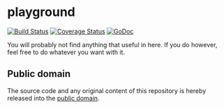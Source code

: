 # playground

[![Build Status](https://travis-ci.org/mewmew/playground.svg?branch=master)](https://travis-ci.org/mewmew/playground)
[![Coverage Status](https://img.shields.io/coveralls/mewmew/playground.svg)](https://coveralls.io/r/mewmew/playground?branch=master)
[![GoDoc](https://godoc.org/github.com/mewmew/playground?status.svg)](https://godoc.org/github.com/mewmew/playground)

You will probably not find anything that useful in here. If you do however, feel free to do whatever you want with it.

## Public domain

The source code and any original content of this repository is hereby released into the [public domain].

[public domain]: https://creativecommons.org/publicdomain/zero/1.0/
